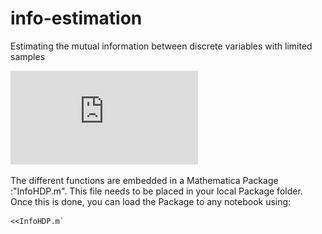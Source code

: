 # info-estimation
Estimating the mutual information between discrete variables with limited samples

![Method scheme](https://github.com/dghernandez/info-estimation/blob/master/scheme1.pdf)

The different functions are embedded in a Mathematica Package :"InfoHDP.m". This file needs to be placed in your local Package folder. Once this is done, you can load the Package to any notebook using:
```
<<InfoHDP.m`
```
